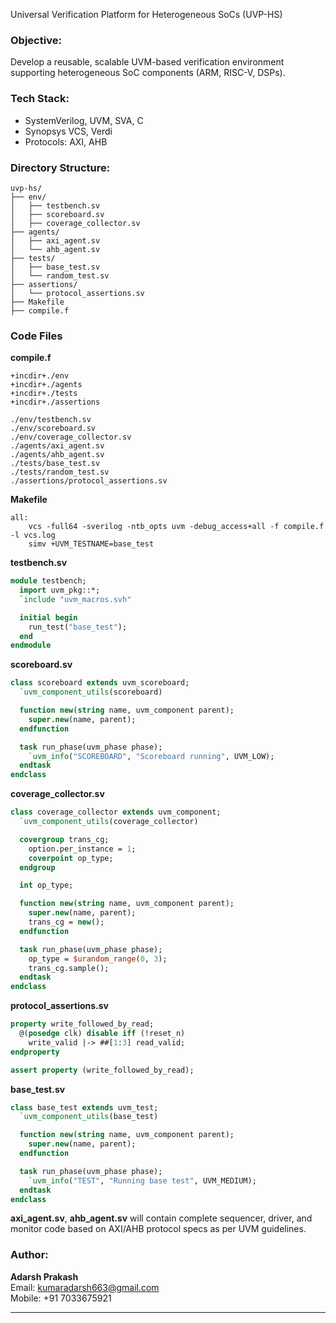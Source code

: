 Universal Verification Platform for Heterogeneous SoCs (UVP-HS) 
### Objective:
Develop a reusable, scalable UVM-based verification environment supporting heterogeneous SoC components (ARM, RISC-V, DSPs).

### Tech Stack:
- SystemVerilog, UVM, SVA, C
- Synopsys VCS, Verdi
- Protocols: AXI, AHB

### Directory Structure:
```
uvp-hs/
├── env/
│   ├── testbench.sv
│   ├── scoreboard.sv
│   ├── coverage_collector.sv
├── agents/
│   ├── axi_agent.sv
│   └── ahb_agent.sv
├── tests/
│   ├── base_test.sv
│   └── random_test.sv
├── assertions/
│   └── protocol_assertions.sv
├── Makefile
├── compile.f
```

### Code Files

**compile.f**
```
+incdir+./env
+incdir+./agents
+incdir+./tests
+incdir+./assertions

./env/testbench.sv
./env/scoreboard.sv
./env/coverage_collector.sv
./agents/axi_agent.sv
./agents/ahb_agent.sv
./tests/base_test.sv
./tests/random_test.sv
./assertions/protocol_assertions.sv
```

**Makefile**
```
all:
	vcs -full64 -sverilog -ntb_opts uvm -debug_access+all -f compile.f -l vcs.log
	simv +UVM_TESTNAME=base_test
```

**testbench.sv**
```systemverilog
module testbench;
  import uvm_pkg::*;
  `include "uvm_macros.svh"

  initial begin
    run_test("base_test");
  end
endmodule
```

**scoreboard.sv**
```systemverilog
class scoreboard extends uvm_scoreboard;
  `uvm_component_utils(scoreboard)

  function new(string name, uvm_component parent);
    super.new(name, parent);
  endfunction

  task run_phase(uvm_phase phase);
    `uvm_info("SCOREBOARD", "Scoreboard running", UVM_LOW);
  endtask
endclass
```

**coverage_collector.sv**
```systemverilog
class coverage_collector extends uvm_component;
  `uvm_component_utils(coverage_collector)

  covergroup trans_cg;
    option.per_instance = 1;
    coverpoint op_type;
  endgroup

  int op_type;

  function new(string name, uvm_component parent);
    super.new(name, parent);
    trans_cg = new();
  endfunction

  task run_phase(uvm_phase phase);
    op_type = $urandom_range(0, 3);
    trans_cg.sample();
  endtask
endclass
```

**protocol_assertions.sv**
```systemverilog
property write_followed_by_read;
  @(posedge clk) disable iff (!reset_n)
    write_valid |-> ##[1:3] read_valid;
endproperty

assert property (write_followed_by_read);
```

**base_test.sv**
```systemverilog
class base_test extends uvm_test;
  `uvm_component_utils(base_test)

  function new(string name, uvm_component parent);
    super.new(name, parent);
  endfunction

  task run_phase(uvm_phase phase);
    `uvm_info("TEST", "Running base test", UVM_MEDIUM);
  endtask
endclass
```

**axi_agent.sv**, **ahb_agent.sv** will contain complete sequencer, driver, and monitor code based on AXI/AHB protocol specs as per UVM guidelines.

### Author:
**Adarsh Prakash**  
Email: kumaradarsh663@gmail.com  
Mobile: +91 7033675921

---
